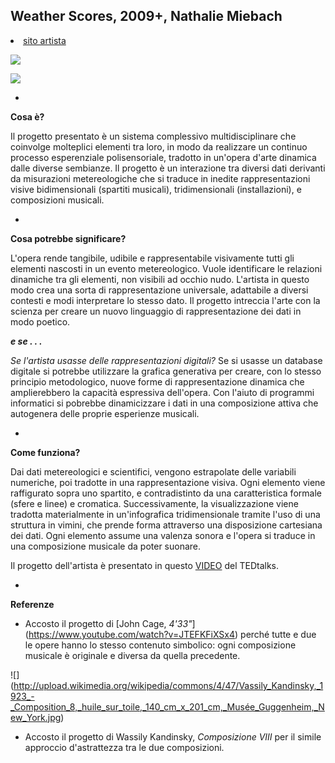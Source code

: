 ## Weather Scores, 2009+, Nathalie Miebach
<undefined><li>[sito artista](http://nathaliemiebach.com) </li></undefined>

![](https://hackpad-attachments.s3.amazonaws.com/hackpad.com_CVrwE72h0wl_p.345894_1426585822356_miebach1.jpg)

![](https://hackpad-attachments.s3.amazonaws.com/hackpad.com_CVrwE72h0wl_p.345894_1426585845255_musical10.jpg)

-

**Cosa è?**

Il progetto presentato è un sistema complessivo multidisciplinare che coinvolge molteplici elementi tra loro, in modo da realizzare un continuo processo esperenziale polisensoriale, tradotto in un'opera d'arte dinamica dalle diverse sembianze.
Il progetto è un interazione tra diversi dati derivanti da misurazioni metereologiche che si traduce in inedite rappresentazioni visive bidimensionali (spartiti musicali), tridimensionali (installazioni), e composizioni musicali.

-

**Cosa potrebbe significare?**

L'opera rende tangibile, udibile e rappresentabile visivamente tutti gli elementi nascosti in un evento metereologico. 
Vuole identificare le relazioni dinamiche tra gli elementi, non visibili ad occhio nudo. 
L'artista in questo modo crea una sorta di rappresentazione universale, adattabile a diversi contesti e modi interpretare lo stesso dato. Il progetto intreccia l'arte con la scienza per creare un nuovo linguaggio di rappresentazione dei dati in modo poetico.

***e se . . .***

*Se l'artista usasse delle rappresentazioni digitali?* Se si usasse un database digitale si potrebbe utilizzare la grafica generativa per creare, con lo stesso principio metodologico, nuove forme di rappresentazione dinamica che amplierebbero la capacità espressiva dell'opera. Con l'aiuto di programmi informatici si pobrebbe dinamicizzare i dati in una composizione attiva che autogenera delle proprie esperienze musicali.

-

**Come funziona?**

Dai dati metereologici e scientifici, vengono estrapolate delle variabili numeriche, poi tradotte in una rappresentazione visiva. Ogni elemento viene raffigurato sopra uno spartito, e contradistinto da una caratteristica formale (sfere e linee) e cromatica. Successivamente, la visualizzazione viene tradotta materialmente in un'infografica tridimensionale tramite l'uso di una struttura in vimini, che prende forma attraverso una disposizione cartesiana dei dati. Ogni elemento assume una valenza sonora e l'opera si traduce in una composizione musicale da poter suonare.

Il progetto dell'artista è presentato in questo [VIDEO](http://www.ted.com/talks/nathalie_miebach?language=it#t-56636) del TEDtalks.

-

**Referenze**
- Accosto il progetto di [John Cage, *4'33"*] (https://www.youtube.com/watch?v=JTEFKFiXSx4) perché tutte e due le opere hanno lo stesso contenuto simbolico: ogni composizione musicale è originale e diversa da quella precedente.

![] (http://upload.wikimedia.org/wikipedia/commons/4/47/Vassily_Kandinsky,_1923_-_Composition_8,_huile_sur_toile,_140_cm_x_201_cm,_Musée_Guggenheim,_New_York.jpg)
- Accosto il progetto di Wassily Kandinsky, *Composizione VIII* per il simile approccio d'astrattezza tra le due composizioni.
